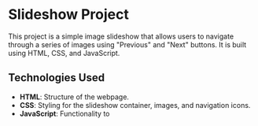 # Slideshow Project

This project is a simple image slideshow that allows users to navigate through a series of images using "Previous" and "Next" buttons. It is built using HTML, CSS, and JavaScript.

## Technologies Used

- **HTML**: Structure of the webpage.
- **CSS**: Styling for the slideshow container, images, and navigation icons.
- **JavaScript**: Functionality to
